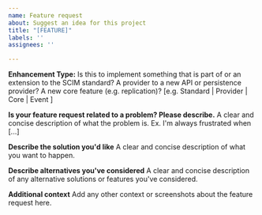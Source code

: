 ```yaml
---
name: Feature request
about: Suggest an idea for this project
title: "[FEATURE]"
labels: ''
assignees: ''

---
```


**Enhancement Type:**
Is this to implement something that is part of or an extension to the SCIM standard? A provider to a new API or persistence provider? A new core feature (e.g. replication)?
[e.g. Standard | Provider | Core | Event ]

**Is your feature request related to a problem? Please describe.**
A clear and concise description of what the problem is. Ex. I'm always frustrated when [...]

**Describe the solution you'd like**
A clear and concise description of what you want to happen.

**Describe alternatives you've considered**
A clear and concise description of any alternative solutions or features you've considered.

**Additional context**
Add any other context or screenshots about the feature request here.
